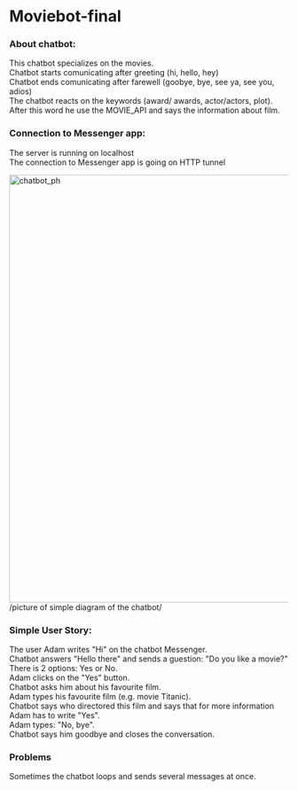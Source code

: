 # Moviebot-final

<h3>About chatbot:</h3>

This chatbot specializes on the movies.</br>
Chatbot starts comunicating after greeting (hi, hello, hey)</br>
Chatbot ends comunicating after farewell (goobye, bye, see ya, see you, adios)</br>
The chatbot reacts on the keywords (award/ awards, actor/actors, plot). After this word he use the MOVIE_API and says the information about film. </br>

<h3>Connection to Messenger app:</h3>

The server is running on localhost</br> 
The connection to Messenger app is going on HTTP tunnel</br>



<img width="772" alt="chatbot_ph" src="https://user-images.githubusercontent.com/77461214/117587331-b859e880-b11d-11eb-8aae-aa5f2f943c87.PNG">
/picture of simple diagram of the chatbot/


<h3>Simple User Story:</h3>

The user Adam writes "Hi" on the chatbot Messenger. </br>
Chatbot answers "Hello there" and sends a guestion: "Do you like a movie?" There is 2 options: Yes or No. </br>
Adam clicks on the "Yes" button.</br>
Chatbot asks him about his favourite film. </br>
Adam types his favourite film (e.g. movie Titanic). </br>
Chatbot says who directored this film and says that for more information Adam has to write "Yes". </br>
Adam types: "No, bye". </br>
Chatbot says him goodbye and closes the conversation. </br>

<h3>Problems</h3>

Sometimes the chatbot loops and sends several messages at once.</br>


